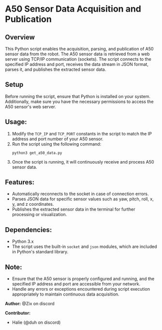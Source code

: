 # A50 Sensor Data Acquisition and Publication

## Overview
This Python script enables the acquisition, parsing, and publication of A50 sensor data from the robot. The A50 sensor data is retrieved from a web server using TCP/IP communication (sockets). The script connects to the specified IP address and port, receives the data stream in JSON format, parses it, and publishes the extracted sensor data.

## Setup
Before running the script, ensure that Python is installed on your system. Additionally, make sure you have the necessary permissions to access the A50 sensor's web server.

## Usage:
1. Modify the `TCP_IP` and `TCP_PORT` constants in the script to match the IP address and port number of your A50 sensor.
2. Run the script using the following command:
   ```
   python3 get_a50_data.py
   ```
3. Once the script is running, it will continuously receive and process A50 sensor data.

## Features:
- Automatically reconnects to the socket in case of connection errors.
- Parses JSON data for specific sensor values such as yaw, pitch, roll, x, y, and z coordinates.
- Publishes the extracted sensor data in the terminal for further processing or visualization.

## Dependencies:
- Python 3.x
- The script uses the built-in `socket` and `json` modules, which are included in Python's standard library.

## Note:
- Ensure that the A50 sensor is properly configured and running, and the specified IP address and port are accessible from your network.
- Handle any errors or exceptions encountered during script execution appropriately to maintain continuous data acquisition.

**Author:**
@Zix on discord

**Contributor:**
-  Halie (@duh on discord)

